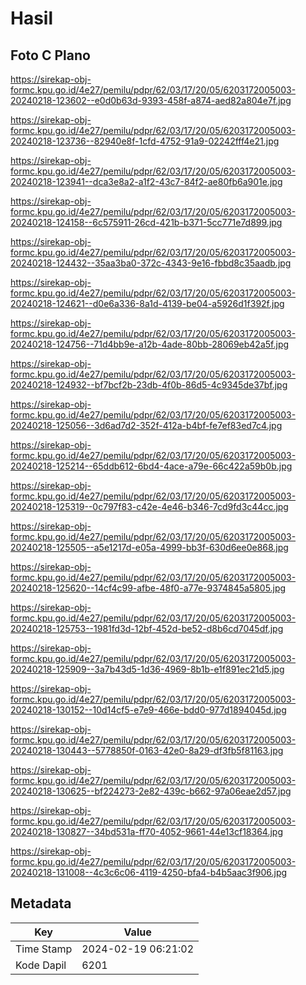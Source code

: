 # Hasil

## Foto C Plano

https://sirekap-obj-formc.kpu.go.id/4e27/pemilu/pdpr/62/03/17/20/05/6203172005003-20240218-123602--e0d0b63d-9393-458f-a874-aed82a804e7f.jpg

https://sirekap-obj-formc.kpu.go.id/4e27/pemilu/pdpr/62/03/17/20/05/6203172005003-20240218-123736--82940e8f-1cfd-4752-91a9-02242fff4e21.jpg

https://sirekap-obj-formc.kpu.go.id/4e27/pemilu/pdpr/62/03/17/20/05/6203172005003-20240218-123941--dca3e8a2-a1f2-43c7-84f2-ae80fb6a901e.jpg

https://sirekap-obj-formc.kpu.go.id/4e27/pemilu/pdpr/62/03/17/20/05/6203172005003-20240218-124158--6c575911-26cd-421b-b371-5cc771e7d899.jpg

https://sirekap-obj-formc.kpu.go.id/4e27/pemilu/pdpr/62/03/17/20/05/6203172005003-20240218-124432--35aa3ba0-372c-4343-9e16-fbbd8c35aadb.jpg

https://sirekap-obj-formc.kpu.go.id/4e27/pemilu/pdpr/62/03/17/20/05/6203172005003-20240218-124621--d0e6a336-8a1d-4139-be04-a5926d1f392f.jpg

https://sirekap-obj-formc.kpu.go.id/4e27/pemilu/pdpr/62/03/17/20/05/6203172005003-20240218-124756--71d4bb9e-a12b-4ade-80bb-28069eb42a5f.jpg

https://sirekap-obj-formc.kpu.go.id/4e27/pemilu/pdpr/62/03/17/20/05/6203172005003-20240218-124932--bf7bcf2b-23db-4f0b-86d5-4c9345de37bf.jpg

https://sirekap-obj-formc.kpu.go.id/4e27/pemilu/pdpr/62/03/17/20/05/6203172005003-20240218-125056--3d6ad7d2-352f-412a-b4bf-fe7ef83ed7c4.jpg

https://sirekap-obj-formc.kpu.go.id/4e27/pemilu/pdpr/62/03/17/20/05/6203172005003-20240218-125214--65ddb612-6bd4-4ace-a79e-66c422a59b0b.jpg

https://sirekap-obj-formc.kpu.go.id/4e27/pemilu/pdpr/62/03/17/20/05/6203172005003-20240218-125319--0c797f83-c42e-4e46-b346-7cd9fd3c44cc.jpg

https://sirekap-obj-formc.kpu.go.id/4e27/pemilu/pdpr/62/03/17/20/05/6203172005003-20240218-125505--a5e1217d-e05a-4999-bb3f-630d6ee0e868.jpg

https://sirekap-obj-formc.kpu.go.id/4e27/pemilu/pdpr/62/03/17/20/05/6203172005003-20240218-125620--14cf4c99-afbe-48f0-a77e-9374845a5805.jpg

https://sirekap-obj-formc.kpu.go.id/4e27/pemilu/pdpr/62/03/17/20/05/6203172005003-20240218-125753--1981fd3d-12bf-452d-be52-d8b6cd7045df.jpg

https://sirekap-obj-formc.kpu.go.id/4e27/pemilu/pdpr/62/03/17/20/05/6203172005003-20240218-125909--3a7b43d5-1d36-4969-8b1b-e1f891ec21d5.jpg

https://sirekap-obj-formc.kpu.go.id/4e27/pemilu/pdpr/62/03/17/20/05/6203172005003-20240218-130152--10d14cf5-e7e9-466e-bdd0-977d1894045d.jpg

https://sirekap-obj-formc.kpu.go.id/4e27/pemilu/pdpr/62/03/17/20/05/6203172005003-20240218-130443--5778850f-0163-42e0-8a29-df3fb5f81163.jpg

https://sirekap-obj-formc.kpu.go.id/4e27/pemilu/pdpr/62/03/17/20/05/6203172005003-20240218-130625--bf224273-2e82-439c-b662-97a06eae2d57.jpg

https://sirekap-obj-formc.kpu.go.id/4e27/pemilu/pdpr/62/03/17/20/05/6203172005003-20240218-130827--34bd531a-ff70-4052-9661-44e13cf18364.jpg

https://sirekap-obj-formc.kpu.go.id/4e27/pemilu/pdpr/62/03/17/20/05/6203172005003-20240218-131008--4c3c6c06-4119-4250-bfa4-b4b5aac3f906.jpg


## Metadata

| Key        | Value               |
| ---------- | ------------------- |
| Time Stamp | 2024-02-19 06:21:02 |
| Kode Dapil | 6201                |



